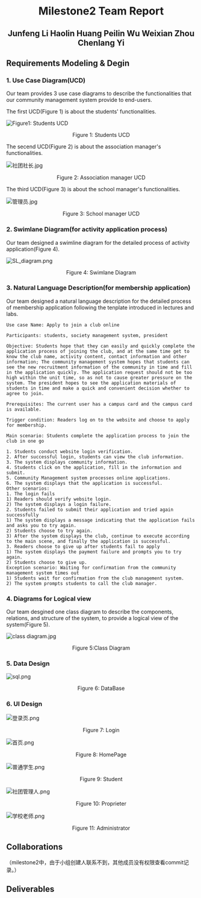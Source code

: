 # <center>Milestone2 Team Report</center>

## <center>Junfeng Li   Haolin Huang   Peilin Wu    Weixian Zhou    Chenlang Yi</center>



## Requirements Modeling & Degin

### 1. Use Case Diagram(UCD)

Our team provides 3 use case diagrams to describe the functionalities that our community management system provide to end-users. 

The first UCD(Figure 1) is about the students' functionalities.



![Figure1: Students UCD](https://github.com/11910713/cs304/blob/main/%E5%AD%A6%E7%94%9F.jpg?raw=true)

<center><p>Figure 1: Students UCD</p></center>

The secend UCD(Figure 2) is about the association manager's functionalities.

![社团社长.jpg](https://github.com/11910713/cs304/blob/main/%E7%A4%BE%E5%9B%A2%E7%A4%BE%E9%95%BF.jpg?raw=true)

<center><p>Figure 2: Association manager UCD</p></center>

The third UCD(Figure 3) is about the school manager's functionalities.

![管理员.jpg](https://github.com/11910713/cs304/blob/main/%E7%AE%A1%E7%90%86%E5%91%98.jpg?raw=true)

<center><p>Figure 3: School manager UCD</p></center>



### 2. Swimlane Diagram(for activity application process) 

Our team designed a swimline diagram for the detailed process of activity application(Figure 4).

![SL_diagram.png](https://github.com/11910713/cs304/blob/main/SL_diagram.png?raw=true)

<center><p>Figure 4: Swimlane Diagram</p></center>

### 3. Natural Language Description(for membership application)

Our team designed a  natural language description for the detailed process of membership application following the tenplate introduced in lectures and labs.

```
Use case Name: Apply to join a club online

Participants: students, society management system, president

Objective: Students hope that they can easily and quickly complete the application process of joining the club, and at the same time get to know the club name, activity content, contact information and other information; The community management system hopes that students can see the new recruitment information of the community in time and fill in the application quickly. The application request should not be too high within the unit time, so as not to cause greater pressure on the system. The president hopes to see the application materials of students in time and make a quick and convenient decision whether to agree to join.

Prerequisites: The current user has a campus card and the campus card is available.

Trigger condition: Readers log on to the website and choose to apply for membership.

Main scenario: Students complete the application process to join the club in one go

1. Students conduct website login verification.
2. After successful login, students can view the club information.
3. The system displays community information.
4. Students click on the application, fill in the information and submit.
5. Community Management system processes online applications.
6. The system displays that the application is successful.
Other scenarios:
1. The login fails
1) Readers should verify website login.
2) The system displays a login failure.
2. Students failed to submit their application and tried again successfully
1) The system displays a message indicating that the application fails and asks you to try again.
2) Students choose to try again.
3) After the system displays the club, continue to execute according to the main scene, and finally the application is successful.
3. Readers choose to give up after students fail to apply
1) The system displays the payment failure and prompts you to try again.
2) Students choose to give up.
Exception scenario: Waiting for confirmation from the community management system times out
1) Students wait for confirmation from the club management system.
2) The system prompts students to call the club manager.
```

### 4. Diagrams for Logical view

Our team desgined one class diagram to describe the components, relations, and structure of the system, to provide a logical view of the system(Figure 5).

![class diagram.jpg](https://github.com/11910713/cs304/blob/main/class%20diagram.jpg?raw=true)

<center><p>Figure 5:Class Diagram</p></center>

### 5. Data Design
![sql.png](https://github.com/A-anonym/CS304/blob/main/5.Data%20Design/sql.png?raw=true)
<center><p>Figure 6: DataBase</p></center>

### 6. UI Design
![登录页.png](https://github.com/A-anonym/CS304/blob/main/6.UI%20Design/%E7%99%BB%E5%BD%95%E9%A1%B5.png?raw=true)
<center><p>Figure 7: Login</p></center>

![首页.png](https://github.com/A-anonym/CS304/blob/main/6.UI%20Design/%E9%A6%96%E9%A1%B5.png?raw=true)
<center><p>Figure 8: HomePage</p></center>

![普通学生.png](https://github.com/A-anonym/CS304/blob/main/6.UI%20Design/%E6%99%AE%E9%80%9A%E5%AD%A6%E7%94%9F.png?raw=true)
<center><p>Figure 9: Student</p></center>

![社团管理人.png](https://github.com/A-anonym/CS304/blob/main/6.UI%20Design/%E7%A4%BE%E5%9B%A2%E7%AE%A1%E7%90%86%E4%BA%BA.png?raw=true)
<center><p>Figure 10: Proprieter</p></center>

![学校老师.png](https://github.com/A-anonym/CS304/blob/main/6.UI%20Design/%E5%AD%A6%E6%A0%A1%E8%80%81%E5%B8%88.png?raw=true)
<center><p>Figure 11: Administrator</p></center>

## Collaborations
（milestone2中，由于小组创建人联系不到，其他成员没有权限查看commit记录。）
## Deliverables